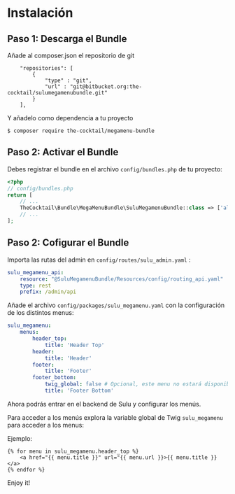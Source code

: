 Instalación
============

Paso 1: Descarga el Bundle
---------------------------

Añade al composer.json el repositorio de git
```
    "repositories": [
        {
            "type" : "git",
            "url" : "git@bitbucket.org:the-cocktail/sulumegamenubundle.git"
        }
    ],
```

Y añadelo como dependencia a tu proyecto

```console
$ composer require the-cocktail/megamenu-bundle
```

Paso 2: Activar el Bundle
-------------------------

Debes registrar el bundle en el archivo `config/bundles.php` de tu proyecto:

```php
<?php
// config/bundles.php
return [
    // ...
    TheCocktail\Bundle\MegaMenuBundle\SuluMegamenuBundle::class => ['all' => true],       
    // ...
];
```

Paso 2: Cofigurar el Bundle
-------------------------

Importa las rutas del admin en `config/routes/sulu_admin.yaml` :

```yaml
sulu_megamenu_api:
    resource: "@SuluMegamenuBundle/Resources/config/routing_api.yaml"
    type: rest
    prefix: /admin/api
```

Añade el archivo `config/packages/sulu_megamenu.yaml` con la configuración de los distintos menus:

```yaml
sulu_megamenu:
    menus:
        header_top:
            title: 'Header Top'
        header:
            title: 'Header'
        footer:
            title: 'Footer'
        footer_bottom:
            twig_global: false # Opcional, este menu no estará disponible en la variable global sulu_megamenu
            title: 'Footer Bottom'
```

Ahora podrás entrar en el backend de Sulu y configurar los menús. 

Para acceder a los menús explora la variable global de Twig `sulu_megamenu` para acceder a los menus:

Ejemplo:

```twig
{% for menu in sulu_megamenu.header_top %}
    <a href="{{ menu.title }}" url="{{ menu.url }}>{{ menu.title }}</a>
{% endfor %}
```

Enjoy it!
